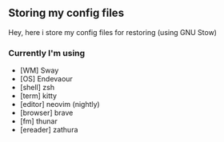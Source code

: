 ## Storing my config files

Hey, here i store my config files for restoring (using GNU Stow)

### Currently I'm using

* [WM] Sway
* [OS] Endevaour
* [shell] zsh
* [term] kitty
* [editor] neovim (nightly)
* [browser] brave
* [fm] thunar
* [ereader] zathura


